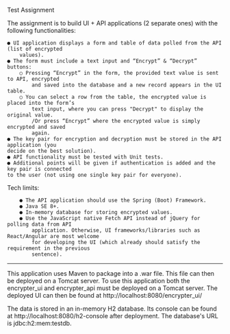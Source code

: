 Test Assignment

The assignment is to build UI + API applications (2 separate ones) with the following
functionalities:

    ● UI application displays a form and table of data polled from the API (list of encrypted
        values).
    ● The form must include a text input and “Encrypt” & “Decrypt” buttons:
        ○ Pressing “Encrypt” in the form, the provided text value is sent to API, encrypted
            and saved into the database and a new record appears in the UI table.
        ○ You can select a row from the table, the encrypted value is placed into the form’s
            text input, where you can press "Decrypt" to display the original value.
            /Or press “Encrypt” where the encrypted value is simply encrypted and saved
            again.
    ● The key pair for encryption and decryption must be stored in the API application (you
    decide on the best solution).
    ● API functionality must be tested with Unit tests.
    ● Additional points will be given if authentication is added and the key pair is connected
    to the user (not using one single key pair for everyone).

Tech limits:

        ● The API application should use the Spring (Boot) Framework.
        ● Java SE 8+.
        ● In-memory database for storing encrypted values.
        ● Use the JavaScript native Fetch API instead of jQuery for polling data from API
            application. Otherwise, UI frameworks/libraries such as React/Angular are most welcome
            for developing the UI (which already should satisfy the requirement in the previous
            sentence).
            
---------------------------------------------------------------
This application uses Maven to package into a .war file. This file can then be deployed on a Tomcat server.
To use this application both the encrypter_ui and encrypter_api must be deployed on a Tomcat server.
The deployed UI can then be found at http://localhost:8080/encrypter_ui/

The data is stored in an in-memory H2 database. Its console can be found at http://localhost:8080/h2-console after deployment. The database's URL is jdbc:h2:mem:testdb.